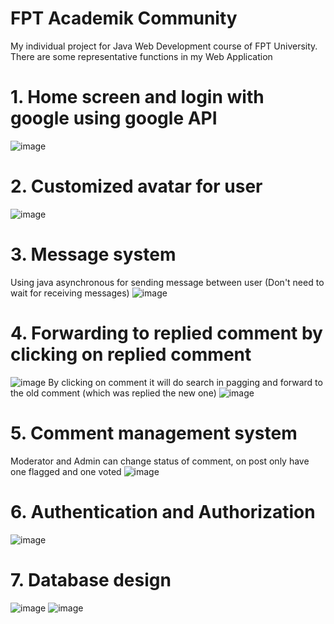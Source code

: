 # FPT Academik Community
My individual project for Java Web Development course of FPT University. There are some representative functions in my Web Application
# 1. Home screen and login with google using google API
![image](https://user-images.githubusercontent.com/80164976/161383990-066f059c-35c9-40e9-93fc-2236df7778fb.png)
# 2. Customized avatar for user
![image](https://user-images.githubusercontent.com/80164976/161384116-23b0834d-9ca9-4e0e-bc63-651291d32bc0.png)
# 3. Message system
Using java asynchronous for sending message between user (Don't need to wait for receiving messages)
![image](https://user-images.githubusercontent.com/80164976/161384180-e1ccac87-4062-4589-b8d2-931e7961aa31.png)
# 4. Forwarding to replied comment by clicking on replied comment 
![image](https://user-images.githubusercontent.com/80164976/161384267-afd8f76c-a4c3-4316-a636-824748da5001.png)
By clicking on comment it will do search in pagging and forward to the old comment (which was replied the new one)
![image](https://user-images.githubusercontent.com/80164976/161384275-3ee39d68-d8ab-4eba-9618-05c97be901ef.png)
# 5. Comment management system 
Moderator and Admin can change status of comment, on post only have one flagged and one voted
![image](https://user-images.githubusercontent.com/80164976/161384335-7942e5c7-1947-425f-807f-5b108b795b53.png)
# 6. Authentication and Authorization
![image](https://user-images.githubusercontent.com/80164976/161384416-7a8ee03f-823a-4bee-a51b-9e1bb46f7860.png)
# 7. Database design
![image](https://user-images.githubusercontent.com/80164976/161384721-ec87eb9a-1906-4d30-8e94-c3b26cde18a5.png) 
![image](https://user-images.githubusercontent.com/80164976/161384731-747de4f4-9ad7-4683-9fad-9092b405f9db.png)







